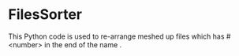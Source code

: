 # FilesSorter
This Python code is used to re-arrange meshed up files which has #&lt;number> in the end of the name . 
